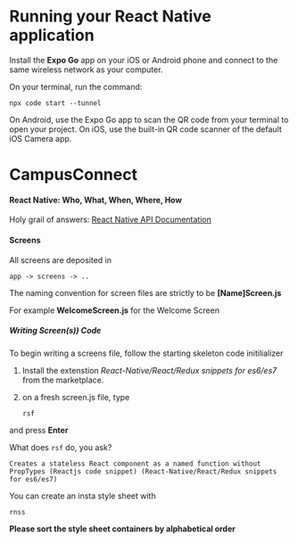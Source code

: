 # Running your React Native application

Install the **Expo Go** app on your iOS or Android phone and connect to the same wireless network as your computer.

On your terminal, run the command:

```
npx code start --tunnel
```

On Android, use the Expo Go app to scan the QR code from your terminal to open your project. On iOS, use the built-in QR code scanner of the default iOS Camera app.

# CampusConnect

#### React Native: Who, What, When, Where, How

Holy grail of answers: [React Native API Documentation](https://reactnative.dev/docs/components-and-apis)

#### Screens

All screens are deposited in

```
app -> screens -> ..
```

The naming convention for screen files are strictly to be **[Name]Screen.js**

For example **WelcomeScreen.js** for the Welcome Screen

##### Writing Screen(s)) Code

To begin writing a screens file, follow the starting skeleton code initilializer

1. Install the extenstion *React-Native/React/Redux snippets for es6/es7* from the marketplace.
2. on a fresh screen.js file, type

   ```
   rsf
   ```

and press **Enter**

What does `rsf` do, you ask?

`Creates a stateless React component as a named function without PropTypes (Reactjs code snippet) (React-Native/React/Redux snippets for es6/es7)`

You can create an insta style sheet with

```
rnss
```

**Please sort the style sheet containers by alphabetical order**

